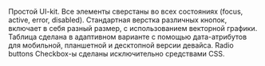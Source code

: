 Простой UI-kit. Все элементы сверстаны во всех состояниях (focus, active, error, disabled).
Стандартная верстка различных кнопок, включает в себя разный размер, с использованием векторной графики.
Таблица сделана в адаптивном варианте с помощью дата-атрибутов для мобильной, планшетной и десктопной версии девайса.
Radio buttons Checkbox-ы сделаны исключительно средствами CSS.
